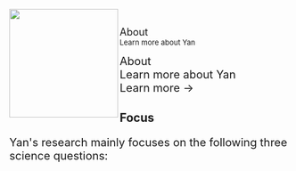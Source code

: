 
<img src="https://drive.google.com/uc?id=1JuAPbFZ9goVcUz6A9iAwgYb8s5irnFp3" width="195" height="195" align="left">  <br /> 

<font size="4">About</font> <br /> 
<font size="2">Learn more about Yan</font>










<t style="font-size:20px">About <br /> 
Learn more about Yan <br /> 
Learn more &#8594;</p> 

## Focus
<p style="font-size:20px">Yan's research mainly focuses on the following three science questions: <br />



